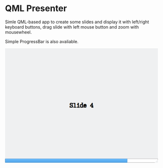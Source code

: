 # QML Presenter
Simle QML-based app to create some slides
and display it with left/right keyboard buttons,
drag slide with left mouse button
and zoom with mousewheel.

Simple ProgressBar is also avaliable.

![shot](https://github.com/a-andreyev/qml-presenter/raw/master/shots/shot1.png)
